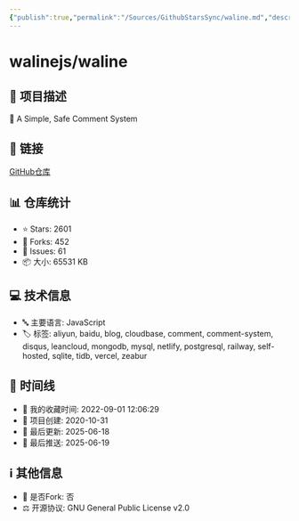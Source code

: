 ```yaml
---
{"publish":true,"permalink":"/Sources/GithubStarsSync/waline.md","description":"💬 A Simple, Safe Comment System","created":"2025-06-20T01:50:34.294+08:00","modified":"2025-07-09T18:50:57.393+08:00","published":"2025-07-09T18:50:57.393+08:00","tags":["github开源"],"cssclasses":""}
---
```



# walinejs/waline

## 📝 项目描述

💬 A Simple, Safe Comment System

## 🔗 链接

[GitHub仓库](https://github.com/walinejs/waline)

## 📊 仓库统计

- ⭐ Stars: 2601
- 🍴 Forks: 452
- 🐛 Issues: 61
- 📦 大小: 65531 KB

## 💻 技术信息

- 🔤 主要语言: JavaScript
- 🏷️ 标签: aliyun, baidu, blog, cloudbase, comment, comment-system, disqus, leancloud, mongodb, mysql, netlify, postgresql, railway, self-hosted, sqlite, tidb, vercel, zeabur

## 📅 时间线

- 🌟 我的收藏时间: 2022-09-01 12:06:29
- 🎂 项目创建: 2020-10-31
- 🔄 最后更新: 2025-06-18
- 🚀 最后推送: 2025-06-19

## ℹ️ 其他信息

- 🔀 是否Fork: 否
- ⚖️ 开源协议: GNU General Public License v2.0
